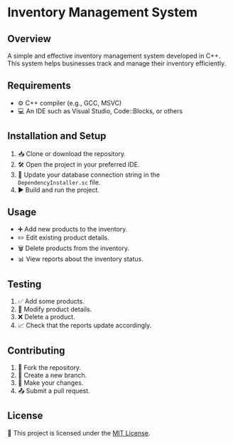 # Inventory Management System

## Overview
A simple and effective inventory management system developed in C++. This system helps businesses track and manage their inventory efficiently.

## Requirements
- ⚙️ C++ compiler (e.g., GCC, MSVC)
- 💻 An IDE such as Visual Studio, Code::Blocks, or others

## Installation and Setup
1. 📥 Clone or download the repository.
2. 🛠️ Open the project in your preferred IDE.
3. 🔧 Update your database connection string in the `DependencyInstaller.sc` file.
4. ▶️ Build and run the project.

## Usage
- ➕ Add new products to the inventory.
- ✏️ Edit existing product details.
- 🗑️ Delete products from the inventory.
- 📊 View reports about the inventory status.

## Testing
1. ✅ Add some products.
2. 📝 Modify product details.
3. ❌ Delete a product.
4. 📈 Check that the reports update accordingly.

## Contributing
1. 🍴 Fork the repository.
2. 🌿 Create a new branch.
3. 🔨 Make your changes.
4. 📤 Submit a pull request.

## License
📝 This project is licensed under the [MIT License](https://opensource.org/licenses/MIT).
